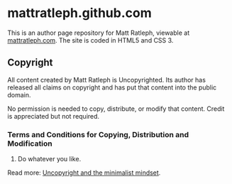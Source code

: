 # mattratleph.github.com

This is an author page repository for Matt Ratleph, viewable at [mattratleph.com](http://mattratleph.com). The site is coded in HTML5 and CSS 3.

## Copyright

All content created by Matt Ratleph is Uncopyrighted. Its author has released all claims on copyright and has put that content into the public domain.

No permission is needed to copy, distribute, or modify that content. Credit is appreciated but not required.

### Terms and Conditions for Copying, Distribution and Modification

1. Do whatever you like.

Read more: [Uncopyright and the minimalist mindset](http://mnmlist.com/uncopyright-and-a-minimalist-mindset/).

